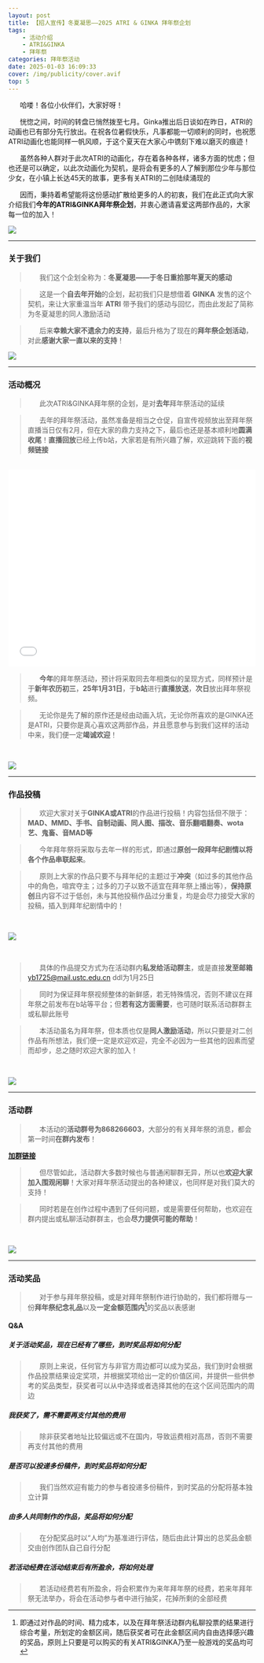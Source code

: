 ```yaml
---
layout: post
title: 【招人宣传】冬夏凝思——2025 ATRI & GINKA 拜年祭企划
tags: 
    - 活动介绍 
    - ATRI&GINKA 
    - 拜年祭
categories: 拜年祭活动
date: 2025-01-03 16:09:33
cover: /img/publicity/cover.avif
top: 5
---
```


&nbsp;&nbsp;&nbsp;&nbsp;&nbsp;&nbsp;哈喽！各位小伙伴们，大家好呀！

&nbsp;&nbsp;&nbsp;&nbsp;&nbsp;&nbsp;恍惚之间，时间的转盘已悄然拨至七月。Ginka推出后日谈如在昨日，ATRI的动画也已有部分先行放出。在祝各位暑假快乐，凡事都能一切顺利的同时，也祝愿ATRI动画化也能同样一帆风顺，于这个夏天在大家心中镌刻下难以磨灭的痕迹！

&nbsp;&nbsp;&nbsp;&nbsp;&nbsp;&nbsp;虽然各种人群对于此次ATRI的动画化，存在着各种各样，诸多方面的忧虑；但也还是可以确定，以此次动画化为契机，是将会有更多的人了解到那位少年与那位少女，在小镇上长达45天的故事，更多有关ATRI的二创陆续涌现的

&nbsp;&nbsp;&nbsp;&nbsp;&nbsp;&nbsp;因而，秉持着希望能将这份感动扩散给更多的人的初衷，我们在此正式向大家介绍我们**今年的ATRI&GINKA拜年祭企划**，并衷心邀请喜爱这两部作品的，大家每一位的加入！

![](/img/publicity/img-1.avif)

---

### **关于我们**

> &nbsp;&nbsp;&nbsp;&nbsp;&nbsp;&nbsp;我们这个企划全称为：**冬夏凝思——于冬日重拾那年夏天的感动**

> &nbsp;&nbsp;&nbsp;&nbsp;&nbsp;&nbsp;这是一个**自去年开始**的企划，起初我们只是想借着 **GINKA** 发售的这个契机，来让大家重温当年 **ATRI** 带予我们的感动与回忆，而由此发起了简称为冬夏凝思的同人激励活动

> &nbsp;&nbsp;&nbsp;&nbsp;&nbsp;&nbsp;后来**幸赖大家不遗余力的支持**，最后升格为了现在的**拜年祭企划活动**，对此**感谢大家一直以来的支持**！

![](/img/publicity/img-2.avif)

---

### **活动概况**

> &nbsp;&nbsp;&nbsp;&nbsp;&nbsp;&nbsp;此次ATRI&GINKA拜年祭的企划，是对**去年**拜年祭活动的延续

> &nbsp;&nbsp;&nbsp;&nbsp;&nbsp;&nbsp;去年的拜年祭活动，虽然准备是相当之仓促，自宣传视频放出至拜年祭直播当日仅有2月，但在大家的鼎力支持之下，最后也还是基本顺利地**圆满收尾**！**直播回放**已经上传b站，大家若是有所兴趣了解，欢迎跳转下面的**视频链接**

<br>

<iframe loading="lazy" width="100%" height="400" src="//player.bilibili.com/player.html?isOutside=true&aid=1150636003&bvid=BV1ZZ42127FS&cid=1438277950&p=1&autoplay=0" scrolling="no" border="0" frameborder="no" framespacing="0" allowfullscreen="true"></iframe>

<br>

> &nbsp;&nbsp;&nbsp;&nbsp;&nbsp;&nbsp;**今年**的拜年祭活动，预计将采取同去年相类似的呈现方式，同样预计是于**新年农历初三**，**25年1月31日**，于**b站**进行**直播放送**，**次日**放出拜年祭视频。

> &nbsp;&nbsp;&nbsp;&nbsp;&nbsp;&nbsp;无论你是先了解的原作还是经由动画入坑，无论你所喜欢的是GINKA还是ATRI，只要你是真心喜欢这两部作品，并且愿意参与到我们这样的活动中来，我们便一定**竭诚欢迎**！

<br>

![](/img/publicity/img-3.avif)

---

### 作品投稿

> &nbsp;&nbsp;&nbsp;&nbsp;&nbsp;&nbsp;欢迎大家对关于**GINKA或ATRI**的作品进行投稿！内容包括但不限于：**MAD、MMD、手书、自制动画、同人图、描改、音乐翻唱翻奏、wota艺、鬼畜、音MAD等**

> &nbsp;&nbsp;&nbsp;&nbsp;&nbsp;&nbsp;今年拜年祭将采取与去年一样的形式，即通过**原创一段拜年纪剧情以将各个作品串联起来**。

> &nbsp;&nbsp;&nbsp;&nbsp;&nbsp;&nbsp;原则上大家的作品只要不与拜年纪的主题过于**冲突**（如过多的其他作品中的角色，喧宾夺主；过多的刀子以致不适宜在拜年祭上播出等），**保持原创**且内容不过于低创，未与其他投稿作品过分重复，均是会尽力接受大家的投稿，插入到拜年纪剧情中的！

<br>

![](/img/publicity/img-4.avif)

<br>

> &nbsp;&nbsp;&nbsp;&nbsp;&nbsp;&nbsp;具体的作品提交方式为在活动群内**私发给活动群主**，或是直接**发至邮箱**yb1725@mail.ustc.edu.cn
> ddl为1月25日

> &nbsp;&nbsp;&nbsp;&nbsp;&nbsp;&nbsp;同时为保证拜年祭视频整体的新鲜感，若无特殊情况，否则不建议在拜年祭之前发布在b站等平台；但**若有这方面需要**，也可随时联系活动群群主或私聊此账号

> &nbsp;&nbsp;&nbsp;&nbsp;&nbsp;&nbsp;本活动虽名为拜年祭，但本质也仅是**同人激励活动**，所以只要是对二创作品有所想法，我们便一定是欢迎欢迎，完全不必因为一些其他的因素而望而却步，总之随时欢迎大家的加入！

<br>

![](/img/publicity/img-5.avif)

---


### **活动群**

> &nbsp;&nbsp;&nbsp;&nbsp;&nbsp;&nbsp;本活动的**活动群号为868266603**，大部分的有关拜年祭的消息，都会第一时间**在群内发布**！

[**加群链接**](http://qm.qq.com/cgi-bin/qm/qr?_wv=1027&k=Da-rJDS74pVcfKP-BVPKkBj1sxARegsV&authKey=mLuJhVuxJyL5t0SBdlKbRl3%2BzXjOv%2FVYUR4Vg9zMIT1BwejFyTJSIAHIYyS%2FTz30&noverify=0&group_code=868266603)

> &nbsp;&nbsp;&nbsp;&nbsp;&nbsp;&nbsp;但尽管如此，活动群大多数时候也与普通闲聊群无异，所以也**欢迎大家加入围观闲聊**！大家对拜年祭活动提出的各种建议，也同样是对我们莫大的支持！

> &nbsp;&nbsp;&nbsp;&nbsp;&nbsp;&nbsp;同时若是在创作过程中遇到了任何问题，或是需要任何帮助，也欢迎在群内提出或私聊活动群群主，也会**尽力提供可能的帮助**！

<br>

![](/img/publicity/img-6.avif)

---

### **活动奖品**

> &nbsp;&nbsp;&nbsp;&nbsp;&nbsp;&nbsp;对于参与拜年祭投稿，或是对拜年祭制作进行协助的，我们都将赠与一份**拜年祭纪念礼品**以及**一定金额范围内**[^1]的奖品以表感谢

#### **Q&A**

##### 关于活动奖品，现在已经有了哪些，到时奖品将如何分配

>&nbsp;&nbsp;&nbsp;&nbsp;&nbsp;&nbsp;原则上来说，任何官方与非官方周边都可以成为奖品，我们到时会根据作品投票结果设定奖项，并根据奖项给出一定的价值区间，并提供一些供参考的奖品类型，获奖者可以从中选择或者选择其他的在这个区间范围内的周边 

##### 我获奖了，需不需要再支付其他的费用

>&nbsp;&nbsp;&nbsp;&nbsp;&nbsp;&nbsp;除非获奖者地址比较偏远或不在国内，导致运费相对高昂，否则不需要再支付其他的费用

##### 是否可以投递多份稿件，到时奖品将如何分配

>&nbsp;&nbsp;&nbsp;&nbsp;&nbsp;&nbsp;我们当然欢迎有能力的参与者投递多份稿件，到时奖品的分配将基本独立计算

##### 由多人共同制作的作品，奖品将如何分配

>&nbsp;&nbsp;&nbsp;&nbsp;&nbsp;&nbsp;在分配奖品时以“人均”为基准进行评估，随后由此计算出的总奖品金额交由创作团队自己自行分配

##### 若活动经费在活动结束后有所盈余，将如何处理

>&nbsp;&nbsp;&nbsp;&nbsp;&nbsp;&nbsp;若活动经费若有所盈余，将会积累作为来年拜年祭的经费，若来年拜年祭无法举办，将会在活动参与者中进行抽奖，花掉所剩的全部经费 

[^1]:即通过对作品的时间、精力成本，以及在拜年祭活动群内私聊投票的结果进行综合考量，所划定的金额区间，随后获奖者可在此金额区间内自由选择感兴趣的奖品，原则上只要是可以购买的有关ATRI&GINKA乃至一般游戏的奖品均可
